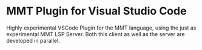 # MMT Plugin for Visual Studio Code

Highly experimental VSCode Plugin for the MMT language, using the just as experimental MMT LSP Server. Both this client as well as the server are developed in parallel.
